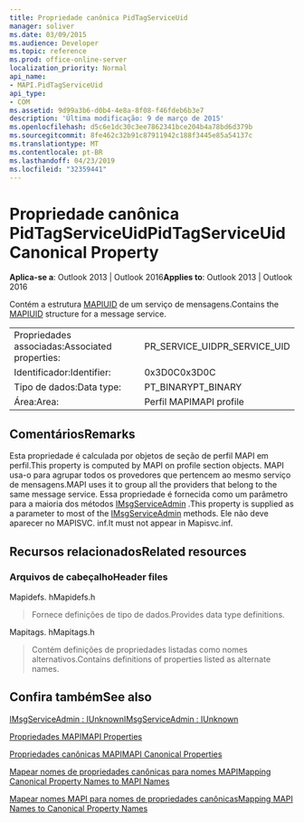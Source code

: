 ```yaml
---
title: Propriedade canônica PidTagServiceUid
manager: soliver
ms.date: 03/09/2015
ms.audience: Developer
ms.topic: reference
ms.prod: office-online-server
localization_priority: Normal
api_name:
- MAPI.PidTagServiceUid
api_type:
- COM
ms.assetid: 9d99a3b6-d0b4-4e8a-8f08-f46fdeb6b3e7
description: 'Última modificação: 9 de março de 2015'
ms.openlocfilehash: d5c6e1dc30c3ee7862341bce204b4a78bd6d379b
ms.sourcegitcommit: 8fe462c32b91c87911942c188f3445e85a54137c
ms.translationtype: MT
ms.contentlocale: pt-BR
ms.lasthandoff: 04/23/2019
ms.locfileid: "32359441"
---
```

# <a name="pidtagserviceuid-canonical-property"></a><span data-ttu-id="e7324-103">Propriedade canônica PidTagServiceUid</span><span class="sxs-lookup"><span data-stu-id="e7324-103">PidTagServiceUid Canonical Property</span></span>

  
  
<span data-ttu-id="e7324-104">**Aplica-se a**: Outlook 2013 | Outlook 2016</span><span class="sxs-lookup"><span data-stu-id="e7324-104">**Applies to**: Outlook 2013 | Outlook 2016</span></span> 
  
<span data-ttu-id="e7324-105">Contém a estrutura [MAPIUID](mapiuid.md) de um serviço de mensagens.</span><span class="sxs-lookup"><span data-stu-id="e7324-105">Contains the [MAPIUID](mapiuid.md) structure for a message service.</span></span> 
  
|||
|:-----|:-----|
|<span data-ttu-id="e7324-106">Propriedades associadas:</span><span class="sxs-lookup"><span data-stu-id="e7324-106">Associated properties:</span></span>  <br/> |<span data-ttu-id="e7324-107">PR_SERVICE_UID</span><span class="sxs-lookup"><span data-stu-id="e7324-107">PR_SERVICE_UID</span></span>  <br/> |
|<span data-ttu-id="e7324-108">Identificador:</span><span class="sxs-lookup"><span data-stu-id="e7324-108">Identifier:</span></span>  <br/> |<span data-ttu-id="e7324-109">0x3D0C</span><span class="sxs-lookup"><span data-stu-id="e7324-109">0x3D0C</span></span>  <br/> |
|<span data-ttu-id="e7324-110">Tipo de dados:</span><span class="sxs-lookup"><span data-stu-id="e7324-110">Data type:</span></span>  <br/> |<span data-ttu-id="e7324-111">PT_BINARY</span><span class="sxs-lookup"><span data-stu-id="e7324-111">PT_BINARY</span></span>  <br/> |
|<span data-ttu-id="e7324-112">Área:</span><span class="sxs-lookup"><span data-stu-id="e7324-112">Area:</span></span>  <br/> |<span data-ttu-id="e7324-113">Perfil MAPI</span><span class="sxs-lookup"><span data-stu-id="e7324-113">MAPI profile</span></span>  <br/> |
   
## <a name="remarks"></a><span data-ttu-id="e7324-114">Comentários</span><span class="sxs-lookup"><span data-stu-id="e7324-114">Remarks</span></span>

<span data-ttu-id="e7324-115">Esta propriedade é calculada por objetos de seção de perfil MAPI em perfil.</span><span class="sxs-lookup"><span data-stu-id="e7324-115">This property is computed by MAPI on profile section objects.</span></span> <span data-ttu-id="e7324-116">MAPI usa-o para agrupar todos os provedores que pertencem ao mesmo serviço de mensagens.</span><span class="sxs-lookup"><span data-stu-id="e7324-116">MAPI uses it to group all the providers that belong to the same message service.</span></span> <span data-ttu-id="e7324-117">Essa propriedade é fornecida como um parâmetro para a maioria dos métodos [IMsgServiceAdmin](imsgserviceadminiunknown.md) .</span><span class="sxs-lookup"><span data-stu-id="e7324-117">This property is supplied as a parameter to most of the [IMsgServiceAdmin](imsgserviceadminiunknown.md) methods.</span></span> <span data-ttu-id="e7324-118">Ele não deve aparecer no MAPISVC. inf.</span><span class="sxs-lookup"><span data-stu-id="e7324-118">It must not appear in Mapisvc.inf.</span></span> 
  
## <a name="related-resources"></a><span data-ttu-id="e7324-119">Recursos relacionados</span><span class="sxs-lookup"><span data-stu-id="e7324-119">Related resources</span></span>

### <a name="header-files"></a><span data-ttu-id="e7324-120">Arquivos de cabeçalho</span><span class="sxs-lookup"><span data-stu-id="e7324-120">Header files</span></span>

<span data-ttu-id="e7324-121">Mapidefs. h</span><span class="sxs-lookup"><span data-stu-id="e7324-121">Mapidefs.h</span></span>
  
> <span data-ttu-id="e7324-122">Fornece definições de tipo de dados.</span><span class="sxs-lookup"><span data-stu-id="e7324-122">Provides data type definitions.</span></span>
    
<span data-ttu-id="e7324-123">Mapitags. h</span><span class="sxs-lookup"><span data-stu-id="e7324-123">Mapitags.h</span></span>
  
> <span data-ttu-id="e7324-124">Contém definições de propriedades listadas como nomes alternativos.</span><span class="sxs-lookup"><span data-stu-id="e7324-124">Contains definitions of properties listed as alternate names.</span></span>
    
## <a name="see-also"></a><span data-ttu-id="e7324-125">Confira também</span><span class="sxs-lookup"><span data-stu-id="e7324-125">See also</span></span>



[<span data-ttu-id="e7324-126">IMsgServiceAdmin : IUnknown</span><span class="sxs-lookup"><span data-stu-id="e7324-126">IMsgServiceAdmin : IUnknown</span></span>](imsgserviceadminiunknown.md)


[<span data-ttu-id="e7324-127">Propriedades MAPI</span><span class="sxs-lookup"><span data-stu-id="e7324-127">MAPI Properties</span></span>](mapi-properties.md)
  
[<span data-ttu-id="e7324-128">Propriedades canônicas MAPI</span><span class="sxs-lookup"><span data-stu-id="e7324-128">MAPI Canonical Properties</span></span>](mapi-canonical-properties.md)
  
[<span data-ttu-id="e7324-129">Mapear nomes de propriedades canônicas para nomes MAPI</span><span class="sxs-lookup"><span data-stu-id="e7324-129">Mapping Canonical Property Names to MAPI Names</span></span>](mapping-canonical-property-names-to-mapi-names.md)
  
[<span data-ttu-id="e7324-130">Mapear nomes MAPI para nomes de propriedades canônicas</span><span class="sxs-lookup"><span data-stu-id="e7324-130">Mapping MAPI Names to Canonical Property Names</span></span>](mapping-mapi-names-to-canonical-property-names.md)

